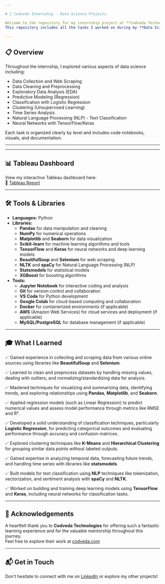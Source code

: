 ```yaml
---

# 🤖 Codveda Internship - Data Science Projects

Welcome to the repository for my internship project at **Codveda Technologies**!    
This repository includes all the tasks I worked on during my **Data Science Internship**, spanning three different levels: Basic, Intermediate, and Advanced.

---
```


## 📋 Overview

Throughout the internship, I explored various aspects of data science including:

- Data Collection and Web Scraping
- Data Cleaning and Preprocessing
- Exploratory Data Analysis (EDA)
- Predictive Modeling (Regression)
- Classification with Logistic Regression
- Clustering (Unsupervised Learning)
- Time Series Analysis
- Natural Language Processing (NLP) - Text Classification
- Neural Networks with TensorFlow/Keras

Each task is organized clearly by level and includes code notebooks, visuals, and documentation.

---


---

## 📊 Tableau Dashboard

View my interactive Tableau dashboard here:  
🔗 [Tableau Report](https://public.tableau.com/app/profile/chandra.putra.ciptaningtyas/viz/shared/7PJ6KSGZ5)

---

## 🛠️ Tools & Libraries

- **Languages:** Python  
- **Libraries:** 
    - **Pandas** for data manipulation and cleaning
    - **NumPy** for numerical operations
    - **Matplotlib** and **Seaborn** for data visualization
    - **Scikit-learn** for machine learning algorithms and tools
    - **TensorFlow** and **Keras** for neural networks and deep learning models
    - **BeautifulSoup** and **Selenium** for web scraping
    - **NLTK** and **spaCy** for Natural Language Processing (NLP)
    - **Statsmodels** for statistical models
    - **XGBoost** for boosting algorithms
- **Tools:** 
    - **Jupyter Notebook** for interactive coding and analysis
    - **Git** for version control and collaboration
    - **VS Code** for Python development
    - **Google Colab** for cloud-based computing and collaboration
    - **Docker** for containerized environments (if applicable)
    - **AWS** (Amazon Web Services) for cloud services and deployment (if applicable)
    - **MySQL/PostgreSQL** for database management (if applicable)

---

## 🎓 What I Learned

✅ Gained experience in collecting and scraping data from various online sources using libraries like **BeautifulSoup** and **Selenium**.

✅ Learned to clean and preprocess datasets by handling missing values, dealing with outliers, and normalizing/standardizing data for analysis.

✅ Mastered techniques for visualizing and summarizing data, identifying trends, and exploring relationships using **Pandas**, **Matplotlib**, and **Seaborn**.

✅ Applied regression models (such as Linear Regression) to predict numerical values and assess model performance through metrics like RMSE and R².

✅ Developed a solid understanding of classification techniques, particularly **Logistic Regression**, for predicting categorical outcomes and evaluating performance through accuracy and confusion matrices.

✅ Explored clustering techniques like **K-Means** and **Hierarchical Clustering** for grouping similar data points without labeled outputs.

✅ Gained expertise in analyzing temporal data, forecasting future trends, and handling time series with libraries like **statsmodels**.

✅ Built models for text classification using **NLP** techniques like tokenization, vectorization, and sentiment analysis with **spaCy** and **NLTK**.

✅ Worked on building and training deep learning models using **TensorFlow** and **Keras**, including neural networks for classification tasks.


---

## 🙏 Acknowledgements

A heartfelt thank you to **Codveda Technologies** for offering such a fantastic learning experience and for the valuable mentorship throughout this journey.  
Feel free to explore their work at [codveda.com](http://www.codveda.com)

---

## 📬 Get in Touch

Don't hesitate to connect with me on [LinkedIn](https://www.linkedin.com/in/chandra-putra-ciptaningtyas/) or explore my other projects!



